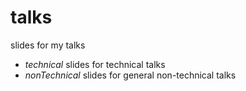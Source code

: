 # talks
slides for my talks

- *technical* slides for technical talks
- *nonTechnical* slides for general non-technical talks



